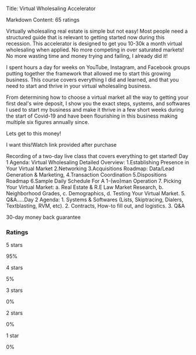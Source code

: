 Title: Virtual Wholesaling Accelerator

Markdown Content:
65 ratings

Virtually wholesaling real estate is simple but not easy! Most people need a structured guide that is relevant to getting started now during this recession. This accelerator is designed to get you 10-30k a month virtual wholesaling when applied. No more competing in over saturated markets! No more wasting time and money trying and failing, I already did it!

I spent hours a day for weeks on YouTube, Instagram, and Facebook groups putting together the framework that allowed me to start this growing business. This course covers everything I did and learned, and that you need to start and thrive in your virtual wholesaling business.

From determining how to choose a virtual market all the way to getting your first deal's wire deposit, I show you the exact steps, systems, and softwares I used to start my business and make it thrive in a few short weeks during the start of Covid-19 and have been flourishing in this business making multiple six figures annually since.

Lets get to this money!

I want this!Watch link provided after purchase

Recording of a two-day live class that covers everything to get started! Day 1 Agenda: Virtual Wholesaling Detailed Overview: 1.Establishing Presence in Your Virtual Market 2.Networking 3.Acquisitions Roadmap: Data/Lead Generation & Marketing, 4.Transaction Coordination 5.Dispositions Roadmap 6.Sample Daily Schedule For A 1-(wo)man Operation 7. Picking Your Virtual Market: a. Real Estate & R.E Law Market Research, b. Neighborhood Grades, c. Demographics, d. Testing Your Virtual Market. 5. Q&A.....Day 2 Agenda: 1. Systems & Softwares (Lists, Skiptracing, Dialers, Textblasting, RVM, etc). 2. Contracts, How-to fill out, and logistics. 3. Q&A

30-day money back guarantee

### Ratings

5 stars

95%

4 stars

5%

3 stars

0%

2 stars

0%

1 star

0%
